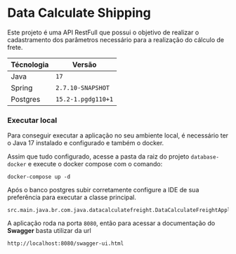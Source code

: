 # Data Calculate Shipping
Este projeto é uma API RestFull que possui o objetivo de realizar o cadastramento dos parâmetros necessário para a realização do cálculo de frete.

|Técnologia|Versão            |
|----------|------------------|
|Java      |`17`              |
|Spring    |`2.7.10-SNAPSHOT` |
|Postgres  |`15.2-1.pgdg110+1`|

### Executar local
Para conseguir executar a aplicação no seu ambiente local, é necessário ter o Java 17 instalado e configurado e também o docker.

Assim que tudo configurado, acesse a pasta da raiz do projeto `database-docker` e execute o docker compose com o comando:
``` 
docker-compose up -d
```
Após o banco postgres subir corretamente configure a IDE de sua preferência para executar a classe principal.
```
src.main.java.br.com.java.datacalculatefreight.DataCalculateFreightApplication
```
A aplicação roda na porta `8080`, então para acessar a documentação do **Swagger** basta utilizar da url
```
http://localhost:8080/swagger-ui.html
```